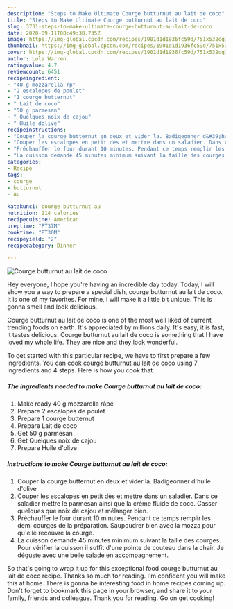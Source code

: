 ```yaml
---
description: "Steps to Make Ultimate Courge butturnut au lait de coco"
title: "Steps to Make Ultimate Courge butturnut au lait de coco"
slug: 3731-steps-to-make-ultimate-courge-butturnut-au-lait-de-coco
date: 2020-09-11T08:49:38.735Z
image: https://img-global.cpcdn.com/recipes/1901d1d1936fc59d/751x532cq70/courge-butturnut-au-lait-de-coco-photo-principale-de-la-recette.jpg
thumbnail: https://img-global.cpcdn.com/recipes/1901d1d1936fc59d/751x532cq70/courge-butturnut-au-lait-de-coco-photo-principale-de-la-recette.jpg
cover: https://img-global.cpcdn.com/recipes/1901d1d1936fc59d/751x532cq70/courge-butturnut-au-lait-de-coco-photo-principale-de-la-recette.jpg
author: Lola Warren
ratingvalue: 4.7
reviewcount: 6451
recipeingredient:
- "40 g mozzarella rp"
- "2 escalopes de poulet"
- "1 courge butternut"
- " Lait de coco"
- "50 g parmesan"
- " Quelques noix de cajou"
- " Huile dolive"
recipeinstructions:
- "Couper la courge butternut en deux et vider la. Badigeonner d&#39;huile d&#39;olive"
- "Couper les escalopes en petit dès et mettre dans un saladier. Dans ce saladier mettre le parmesan ainsi que la crème fluide de coco. Casser quelques que noix de cajou et mélanger bien."
- "Préchauffer le four durant 10 minutes. Pendant ce temps remplir les demi courges de la préparation. Saupoudrer bien avec la mozza pour qu&#39;elle recouvre la courge."
- "La cuisson demande 45 minutes minimum suivant la taille des courges. Pour vérifier la cuisson il suffit d&#39;une pointe de couteau dans la chair. Je déguste avec une belle salade en accompagnement."
categories:
- Recipe
tags:
- courge
- butturnut
- au

katakunci: courge butturnut au 
nutrition: 214 calories
recipecuisine: American
preptime: "PT37M"
cooktime: "PT30M"
recipeyield: "2"
recipecategory: Dinner

---
```



![Courge butturnut au lait de coco](https://img-global.cpcdn.com/recipes/1901d1d1936fc59d/751x532cq70/courge-butturnut-au-lait-de-coco-photo-principale-de-la-recette.jpg)

Hey everyone, I hope you're having an incredible day today. Today, I will show you a way to prepare a special dish, courge butturnut au lait de coco. It is one of my favorites. For mine, I will make it a little bit unique. This is gonna smell and look delicious.

Courge butturnut au lait de coco is one of the most well liked of current trending foods on earth. It's appreciated by millions daily. It's easy, it is fast, it tastes delicious. Courge butturnut au lait de coco is something that I have loved my whole life. They are nice and they look wonderful.




To get started with this particular recipe, we have to first prepare a few ingredients. You can cook courge butturnut au lait de coco using 7 ingredients and 4 steps. Here is how you cook that.

<!--inarticleads1-->

##### The ingredients needed to make Courge butturnut au lait de coco:

1. Make ready 40 g mozzarella râpé
1. Prepare 2 escalopes de poulet
1. Prepare 1 courge butternut
1. Prepare  Lait de coco
1. Get 50 g parmesan
1. Get  Quelques noix de cajou
1. Prepare  Huile d&#39;olive




<!--inarticleads2-->

##### Instructions to make Courge butturnut au lait de coco:

1. Couper la courge butternut en deux et vider la. Badigeonner d&#39;huile d&#39;olive
1. Couper les escalopes en petit dès et mettre dans un saladier. Dans ce saladier mettre le parmesan ainsi que la crème fluide de coco. Casser quelques que noix de cajou et mélanger bien.
1. Préchauffer le four durant 10 minutes. Pendant ce temps remplir les demi courges de la préparation. Saupoudrer bien avec la mozza pour qu&#39;elle recouvre la courge.
1. La cuisson demande 45 minutes minimum suivant la taille des courges. Pour vérifier la cuisson il suffit d&#39;une pointe de couteau dans la chair. Je déguste avec une belle salade en accompagnement.




So that's going to wrap it up for this exceptional food courge butturnut au lait de coco recipe. Thanks so much for reading. I'm confident you will make this at home. There is gonna be interesting food in home recipes coming up. Don't forget to bookmark this page in your browser, and share it to your family, friends and colleague. Thank you for reading. Go on get cooking!
